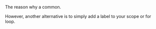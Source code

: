 The reason why a common.

However, another alternative is to simply add a label to your scope or for loop.